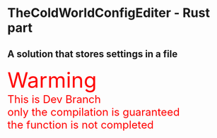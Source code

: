 # TheColdWorldConfigEditer - Rust part
## A solution that stores settings in a file

<font color="red" size="50">Warming</font><br>
<font color="red" size="5">This is Dev Branch<br>only the compilation is guaranteed<br> the function is not completed</font>